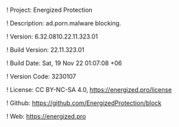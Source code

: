 ! Project: Energized Protection

! Description: ad.porn.malware blocking.

! Version: 6.32.0810.22.11.323.01

! Build Version: 22.11.323.01

! Build Date: Sat, 19 Nov 22 01:07:08 +06

! Version Code: 3230107

! License: CC BY-NC-SA 4.0, https://energized.pro/license

! Github: https://github.com/EnergizedProtection/block

! Web: https://energized.pro
